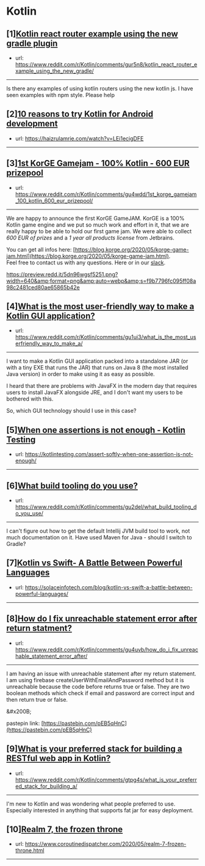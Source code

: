 # Kotlin
## [1][Kotlin react router example using the new gradle plugin](https://www.reddit.com/r/Kotlin/comments/gur5n8/kotlin_react_router_example_using_the_new_gradle/)
- url: https://www.reddit.com/r/Kotlin/comments/gur5n8/kotlin_react_router_example_using_the_new_gradle/
---
Is there any examples of using kotlin routers using the new kotlin js. I have seen examples with npm style. Please help
## [2][10 reasons to try Kotlin for Android development](https://www.reddit.com/r/Kotlin/comments/gv2l8c/10_reasons_to_try_kotlin_for_android_development/)
- url: https://haizrulamrie.com/watch?v=LEi1ecigDFE
---

## [3][1st KorGE Gamejam - 100% Kotlin - 600 EUR prizepool](https://www.reddit.com/r/Kotlin/comments/gu4wdd/1st_korge_gamejam_100_kotlin_600_eur_prizepool/)
- url: https://www.reddit.com/r/Kotlin/comments/gu4wdd/1st_korge_gamejam_100_kotlin_600_eur_prizepool/
---
We are happy to announce the first KorGE GameJAM. KorGE is a 100% Kotlin game engine and we put so much work and effort in it, that we are really happy to be able to hold our first game jam. We were able to collect *600 EUR of prizes* and a *1 year all products license* from Jetbrains.  


You can get all infos here: [https://blog.korge.org/2020/05/korge-game-jam.html](https://blog.korge.org/2020/05/korge-game-jam.html).  
Feel free to contact us with any questions. Here or in our [slack](https://slack.korge.org).

https://preview.redd.it/5dn96wgsf5251.png?width=640&amp;format=png&amp;auto=webp&amp;s=f9b7796fc095ff08a98c2481ced80ae65865b42e
## [4][What is the most user-friendly way to make a Kotlin GUI application?](https://www.reddit.com/r/Kotlin/comments/gu1ui3/what_is_the_most_userfriendly_way_to_make_a/)
- url: https://www.reddit.com/r/Kotlin/comments/gu1ui3/what_is_the_most_userfriendly_way_to_make_a/
---
I want to make a Kotlin GUI application packed into a standalone JAR (or with a tiny EXE that runs the JAR) that runs on Java 8 (the most installed Java version) in order to make using it as easy as possible.

I heard that there are problems with JavaFX in the modern day that requires users to install JavaFX alongside JRE, and I don't want my users to be bothered with this.

So, which GUI technology should I use in this case?
## [5][When one assertions is not enough - Kotlin Testing](https://www.reddit.com/r/Kotlin/comments/gtxlci/when_one_assertions_is_not_enough_kotlin_testing/)
- url: https://kotlintesting.com/assert-softly-when-one-assertion-is-not-enough/
---

## [6][What build tooling do you use?](https://www.reddit.com/r/Kotlin/comments/gu2del/what_build_tooling_do_you_use/)
- url: https://www.reddit.com/r/Kotlin/comments/gu2del/what_build_tooling_do_you_use/
---
I can't figure out how to get the default Intellij JVM build tool to work, not much documentation on it. Have used Maven for Java - should I switch to Gradle?
## [7][Kotlin vs Swift- A Battle Between Powerful Languages](https://www.reddit.com/r/Kotlin/comments/gug7an/kotlin_vs_swift_a_battle_between_powerful/)
- url: https://solaceinfotech.com/blog/kotlin-vs-swift-a-battle-between-powerful-languages/
---

## [8][How do I fix unreachable statement error after return statment?](https://www.reddit.com/r/Kotlin/comments/gu4uvb/how_do_i_fix_unreachable_statement_error_after/)
- url: https://www.reddit.com/r/Kotlin/comments/gu4uvb/how_do_i_fix_unreachable_statement_error_after/
---
I am having an issue with unreachable statement after my return statement. I am using firebase createUserWithEmailAndPassword method but it is unreachable because the code before returns true or false. They are two boolean methods which check if email and password are correct input and then return true or false.

&amp;#x200B;

pastepin link:  [https://pastebin.com/pEB5qHnC](https://pastebin.com/pEB5qHnC) 
## [9][What is your preferred stack for building a RESTful web app in Kotlin?](https://www.reddit.com/r/Kotlin/comments/gtpg4s/what_is_your_preferred_stack_for_building_a/)
- url: https://www.reddit.com/r/Kotlin/comments/gtpg4s/what_is_your_preferred_stack_for_building_a/
---
I'm new to Kotlin and was wondering what people preferred to use. Especially interested in anything that supports fat jar for easy deployment.
## [10][Realm 7, the frozen throne](https://www.reddit.com/r/Kotlin/comments/gtigx3/realm_7_the_frozen_throne/)
- url: https://www.coroutinedispatcher.com/2020/05/realm-7-frozen-throne.html
---

